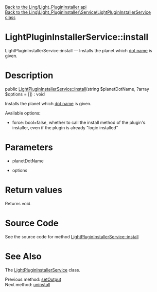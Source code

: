 [Back to the Ling/Light_PluginInstaller api](https://github.com/lingtalfi/Light_PluginInstaller/blob/master/doc/api/Ling/Light_PluginInstaller.md)<br>
[Back to the Ling\Light_PluginInstaller\Service\LightPluginInstallerService class](https://github.com/lingtalfi/Light_PluginInstaller/blob/master/doc/api/Ling/Light_PluginInstaller/Service/LightPluginInstallerService.md)


LightPluginInstallerService::install
================



LightPluginInstallerService::install — Installs the planet which [dot name](https://github.com/karayabin/universe-snapshot#the-planet-dot-name) is given.




Description
================


public [LightPluginInstallerService::install](https://github.com/lingtalfi/Light_PluginInstaller/blob/master/doc/api/Ling/Light_PluginInstaller/Service/LightPluginInstallerService/install.md)(string $planetDotName, ?array $options = []) : void




Installs the planet which [dot name](https://github.com/karayabin/universe-snapshot#the-planet-dot-name) is given.

Available options:
- force: bool=false, whether to call the install method of the plugin's installer, even if the plugin is already "logic installed"




Parameters
================


- planetDotName

    

- options

    


Return values
================

Returns void.








Source Code
===========
See the source code for method [LightPluginInstallerService::install](https://github.com/lingtalfi/Light_PluginInstaller/blob/master/Service/LightPluginInstallerService.php#L233-L268)


See Also
================

The [LightPluginInstallerService](https://github.com/lingtalfi/Light_PluginInstaller/blob/master/doc/api/Ling/Light_PluginInstaller/Service/LightPluginInstallerService.md) class.

Previous method: [setOutput](https://github.com/lingtalfi/Light_PluginInstaller/blob/master/doc/api/Ling/Light_PluginInstaller/Service/LightPluginInstallerService/setOutput.md)<br>Next method: [uninstall](https://github.com/lingtalfi/Light_PluginInstaller/blob/master/doc/api/Ling/Light_PluginInstaller/Service/LightPluginInstallerService/uninstall.md)<br>

